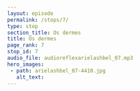 ```yaml
---
layout: episode
permalink: /stops/7/
type: stop
section_title: Os dermes
title: Os dermes
page_rank: 7
stop_id: 7
audio_file: audioreflexarielashbel_07.mp3
hero_images:
 - path: arielashbel_07-4410.jpg
   alt_text: 
---
```


